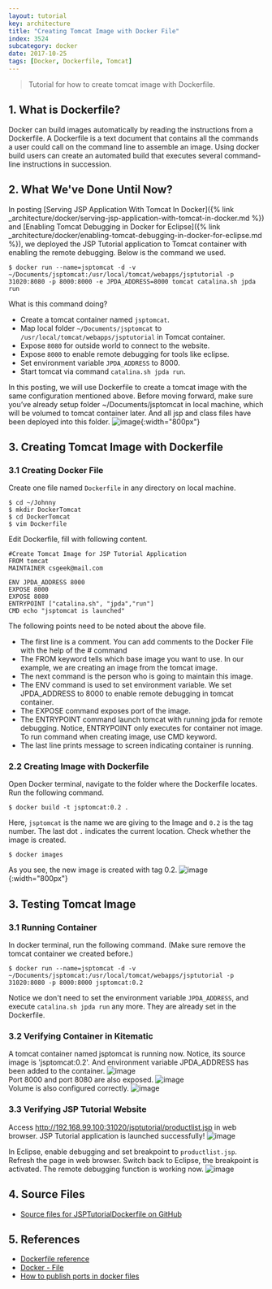 ```yaml
---
layout: tutorial
key: architecture
title: "Creating Tomcat Image with Docker File"
index: 3524
subcategory: docker
date: 2017-10-25
tags: [Docker, Dockerfile, Tomcat]
---
```


> Tutorial for how to create tomcat image with Dockerfile.

## 1. What is Dockerfile?
Docker can build images automatically by reading the instructions from a Dockerfile. A Dockerfile is a text document that contains all the commands a user could call on the command line to assemble an image. Using docker build users can create an automated build that executes several command-line instructions in succession.

## 2. What We've Done Until Now?
In posting [Serving JSP Application With Tomcat In Docker]({% link _architecture/docker/serving-jsp-application-with-tomcat-in-docker.md %}) and [Enabling Tomcat Debugging in Docker for Eclipse]({% link _architecture/docker/enabling-tomcat-debugging-in-docker-for-eclipse.md %}), we deployed the JSP Tutorial application to Tomcat container with enabling the remote debugging. Below is the command we used.
```raw
$ docker run --name=jsptomcat -d -v ~/Documents/jsptomcat:/usr/local/tomcat/webapps/jsptutorial -p 31020:8080 -p 8000:8000 -e JPDA_ADDRESS=8000 tomcat catalina.sh jpda run
```
What is this command doing?
* Create a tomcat container named `jsptomcat`.
* Map local folder `~/Documents/jsptomcat` to `/usr/local/tomcat/webapps/jsptutorial` in Tomcat container.
* Expose `8080` for outside world to connect to the website.
* Expose `8000` to enable remote debugging for tools like eclipse.
* Set environment variable `JPDA_ADDRESS` to 8000.
* Start tomcat via command `catalina.sh jpda run`.

In this posting, we will use Dockerfile to create a tomcat image with the same configuration mentioned above. Before moving forward, make sure you’ve already setup folder ~/Documents/jsptomcat in local machine, which will be volumed to tomcat container later. And all jsp and class files have been deployed into this folder.
![image](/assets/images/devops/3124/localfolder.png){:width="800px"}  

## 3. Creating Tomcat Image with Dockerfile
### 3.1 Creating Docker File
Create one file named `Dockerfile` in any directory on local machine.
```raw
$ cd ~/Johnny
$ mkdir DockerTomcat
$ cd DockerTomcat
$ vim Dockerfile
```
Edit Dockerfile, fill with following content.
```raw
#Create Tomcat Image for JSP Tutorial Application
FROM tomcat
MAINTAINER csgeek@mail.com

ENV JPDA_ADDRESS 8000
EXPOSE 8000
EXPOSE 8080
ENTRYPOINT ["catalina.sh", "jpda","run"]
CMD echo "jsptomcat is launched"
```
The following points need to be noted about the above file.
* The first line is a comment. You can add comments to the Docker File with the help of the # command
* The FROM keyword tells which base image you want to use. In our example, we are creating an image from the tomcat image.
* The next command is the person who is going to maintain this image.
* The ENV command is used to set environment variable. We set JPDA_ADDRESS to 8000 to enable remote debugging in tomcat container.
* The EXPOSE command exposes port of the image.
* The ENTRYPOINT command launch tomcat with running jpda for remote debugging. Notice, ENTRYPOINT only executes for container not image. To run command when creating image, use CMD keyword.
* The last line prints message to screen indicating container is running.

### 2.2 Creating Image with Dockerfile
Open Docker terminal, navigate to the folder where the Dockerfile locates. Run the following command.
```raw
$ docker build -t jsptomcat:0.2 .
```
Here, `jsptomcat` is the name we are giving to the Image and `0.2` is the tag number. The last dot `.` indicates the current location. Check whether the image is created.
```raw
$ docker images
```
As you see, the new image is created with tag 0.2.
![image](/assets/images/devops/3124/imagecreated.png){:width="800px"}  

## 3. Testing Tomcat Image
### 3.1 Running Container
In docker terminal, run the following command. (Make sure remove the tomcat container we created before.)
```raw
$ docker run --name=jsptomcat -d -v ~/Documents/jsptomcat:/usr/local/tomcat/webapps/jsptutorial -p 31020:8080 -p 8000:8000 jsptomcat:0.2
```
Notice we don't need to set the environment variable `JPDA_ADDRESS`, and execute `catalina.sh jpda run` any more. They are already set in the Dockerfile.
### 3.2 Verifying Container in Kitematic
A tomcat container named jsptomcat is running now. Notice, its source image is 'jsptomcat:0.2'. And environment variable JPDA_ADDRESS has been added to the container.
![image](/assets/images/devops/3124/general.png)  
Port 8000 and port 8080 are also exposed.
![image](/assets/images/devops/3124/ports.png)  
Volume is also configured correctly.
![image](/assets/images/devops/3124/volume.png)  

### 3.3 Verifying JSP Tutorial Website
Access http://192.168.99.100:31020/jsptutorial/productlist.jsp in web browser. JSP Tutorial application is launched successfully!
![image](/assets/images/devops/3124/deployed.png)  

In Eclipse, enable debugging and set breakpoint to `productlist.jsp`. Refresh the page in web browser. Switch back to Eclipse, the breakpoint is activated. The remote debugging function is working now.
![image](/assets/images/devops/3124/breakpointdt.png)  

## 4. Source Files
* [Source files for JSPTutorialDockerfile on GitHub](https://github.com/jojozhuang/Tutorials/tree/master/JSPTutorialDockerfile)

## 5. References
* [Dockerfile reference](https://docs.docker.com/engine/reference/builder/)
* [Docker - File](https://www.tutorialspoint.com/docker/docker_file.htm)
* [How to publish ports in docker files](https://stackoverflow.com/questions/32740344/how-to-publish-ports-in-docker-files)

